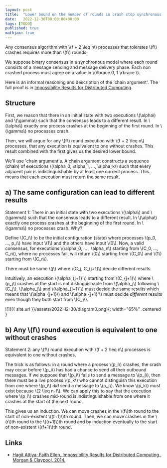 ```yaml
---
layout: post
title:  "Lower bound on the number of rounds in crash stop synchronous consensus ( by 'chain argument' )"
date:   2022-12-30T00:00:00+00:00
tags: [TODO]
published: true
mathjax: true
---
```


Any consensus algorithm with \\(f + 2 \leq n\\) processes that tolerates \\(f\\) crashes requires more than \\(f\\) rounds.

We suppose binary consensus in a synchronous model where each round consists of a message sending and message delivery phase. Each non crashed process must agree on a value in \\(\lbrace 0, 1 \rbrace \\).

Here is an informal reasoning and description of the 'chain argument'. The full proof is in [Impossibility Results for Distributed Computing](https://ieeexplore.ieee.org/document/6855592/).

## Structure

First, we reason that there in an initial state with two executions \\(\alpha\\) and \\(\gamma\\) such that the consensus leads to a different result. In \\(\alpha\\) exactly one process crashes at the beginning of the first round. In \\(\gamma\\) no processes crash.

Then, we will argue for any \\(f\\) round execution with \\(f + 2 \leq n\\) processes, that any execution is equivalent to one without crashes. This result combined with the first gives us the desired lower bound.

We'll use 'chain argument's. A chain argument constructs a sequence (chain) of executions \\(\alpha_0, \alpha_1, ..., \alpha_k\\) such that every adjacent pair is indistinguishable by at least one correct process. This means that each execution must return the same result.

## a) The same configuration can lead to different results

Statement 1: There in an initial state with two executions \\(\alpha\\) and \\(\gamma\\) such that the consensus leads to a different result. In \\(\alpha\\) exactly one process crashes at the beginning of the first round. In \\(\gamma\\) no processes crash. Why?

Define \\(C_i\\) to be the initial configuration (state) where processes \\(p_0, ..., p_i\\) have input \\(1\\) and the others have input \\(0\\). Now, a valid consensus, for executions \\(\alpha_0, ... , \alpha_n\\) starting from \\(C_0, ..., C_n\\), where no processes fail, will return \\(0\\) starting from \\(C_0\\) and \\(1\\) starting from \\(C_n\\).

There must be some \\(j\\) where \\(C_j, C_{j+1}\\) decide different results.

Intuitively, an execution \\(\alpha_{j+1}'\\) starting from \\(C_{j+1}\\) where \\(p_j\\) crashes at the start is not distinguishable from \\(\alpha_j\\) following \\(C_j\\). \\(\alpha_j\\) and \\(\alpha_{j+1}'\\) must decide the same results which means that \\(\alpha_{j+1}\\) and \\(\alpha_{j+1}'\\) must decide *different* results even though they both start from \\(C_j\\).

![]({{ site.url }}/assets/2022-12-30/diagram0.png){: width="65%" .centered }

## b) Any \\(f\\) round execution is equivalent to one without crashes

Statement 2: any \\(f\\) round execution with \\(f + 2 \leq n\\) processes is equivalent to one without crashes.

The trick is as follows: in a round where a process \\(p_i\\) crashes, the crash may occur before \\(p_i\\) has had a chance to send all their outbound messages. If we suppose that \\(p_i\\) fails to send a message to \\(p_j\\), then there must be a live process \\(p_k\\) who cannot distinguish this execution from one where \\(p_i\\) *did* send a message to \\(p_j\\). We know \\(p_k\\) must exist because \\(2 \leq n-f\\). We can apply this to say that the execution where \\(p_i\\) crashes mid-round is indistinguishable from one where it crashes at the start of the next round.

This gives us an induction. We can move crashes in the \\(f\\)th round to the start of non-existent \\((f+1)\\)th round. Then, we can move crashes in the \\(r\\)th round to the \\((r+1)\\)th round and by induction eventually to the start of non-existent \\((f+1)\\)th round.

## Links

- [Hagit Attiya; Faith Ellen, Impossibility Results for Distributed Computing , Morgan & Claypool, 2014.](https://ieeexplore.ieee.org/document/6855592/)
